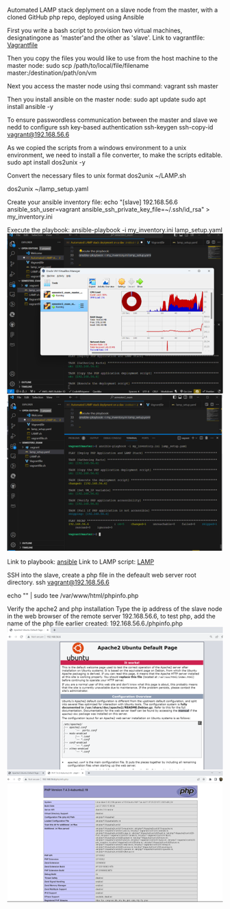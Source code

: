Automated LAMP stack deplyment on a slave node from the master, with a cloned GitHub php repo, deployed using Ansible

First you write a bash script to provision two virtual machines, designatingone as 'master'and the other as 'slave'.
Link to vagrantfile: [Vagrantfile](/vagrantfile.sh)

Then you copy the files you would like to use from the host machine to the master node:
sudo scp /path/to/local/file/filename master:/destination/path/on/vm

Next you access the master node using thsi command:
vagrant ssh master

Then you install ansible on the master node:
sudo apt update
sudo apt install ansible -y

To ensure passwordless communication between the master and slave we nedd to configure ssh key-based authentication
ssh-keygen
ssh-copy-id vagrant@192.168.56.6

As we copied the scripts from a windows environment to a unix environment, we need to install a file converter, to make the scripts editable.
sudo apt install dos2unix -y

Convert the necessary files to unix format
dos2unix ~/LAMP.sh

dos2unix ~/lamp_setup.yaml

Create your ansible inventory file:
echo "[slave]
192.168.56.6 ansible_ssh_user=vagrant ansible_ssh_private_key_file=~/.ssh/id_rsa" > my_inventory.ini

Execute the playbook:
ansible-playbook -i my_inventory.ini lamp_setup.yaml
![slave-monitor](/slave-monitor.png)
![terminal-monitor](/terminal-monitor.png)

Link to playbook: [ansible](/lamp_setup.yaml)
Link to LAMP script: [LAMP](/LAMP.sh)

SSH into the slave, create a php file in the defeault web server root directory.
ssh vagrant@192.168.56.6

echo "<?php phpinfo(); ?>" | sudo tee /var/www/html/phpinfo.php

Verify the apche2 and php installation
Type the ip address of the slave node in the web browser of the remote server 192.168.56.6, to test php, add the name of the php file earlier created: 192.168.56.6./phpinfo.php
![apache-test](/apache2-test.png)
![php-test](/php-test.png)
